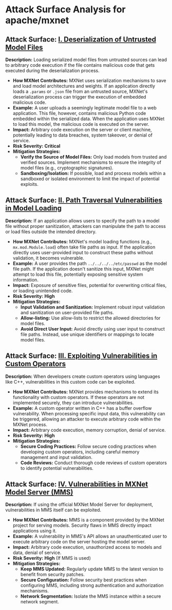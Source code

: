 # Attack Surface Analysis for apache/mxnet

## Attack Surface: [I. Deserialization of Untrusted Model Files](./attack_surfaces/i__deserialization_of_untrusted_model_files.md)

**Description:**  Loading serialized model files from untrusted sources can lead to arbitrary code execution if the file contains malicious code that gets executed during the deserialization process.
*   **How MXNet Contributes:** MXNet uses serialization mechanisms to save and load model architectures and weights. If an application directly loads a `.params` or `.json` file from an untrusted source, MXNet's deserialization process can trigger the execution of embedded malicious code.
*   **Example:** A user uploads a seemingly legitimate model file to a web application. This file, however, contains malicious Python code embedded within the serialized data. When the application uses MXNet to load this model, the malicious code is executed on the server.
*   **Impact:**  Arbitrary code execution on the server or client machine, potentially leading to data breaches, system takeover, or denial of service.
*   **Risk Severity:** **Critical**
*   **Mitigation Strategies:**
    *   **Verify the Source of Model Files:** Only load models from trusted and verified sources. Implement mechanisms to ensure the integrity of model files (e.g., cryptographic signatures).
    *   **Sandboxing/Isolation:** If possible, load and process models within a sandboxed or isolated environment to limit the impact of potential exploits.

## Attack Surface: [II. Path Traversal Vulnerabilities in Model Loading](./attack_surfaces/ii__path_traversal_vulnerabilities_in_model_loading.md)

**Description:** If an application allows users to specify the path to a model file without proper sanitization, attackers can manipulate the path to access or load files outside the intended directory.
*   **How MXNet Contributes:** MXNet's model loading functions (e.g., `mx.mod.Module.load`) often take file paths as input. If the application directly uses user-provided input to construct these paths without validation, it becomes vulnerable.
*   **Example:** A user provides the path `../../../../etc/passwd` as the model file path. If the application doesn't sanitize this input, MXNet might attempt to load this file, potentially exposing sensitive system information.
*   **Impact:** Exposure of sensitive files, potential for overwriting critical files, or loading unintended code.
*   **Risk Severity:** **High**
*   **Mitigation Strategies:**
    *   **Input Validation and Sanitization:** Implement robust input validation and sanitization on user-provided file paths.
    *   **Allow-listing:** Use allow-lists to restrict the allowed directories for model files.
    *   **Avoid Direct User Input:** Avoid directly using user input to construct file paths. Instead, use unique identifiers or mappings to locate model files.

## Attack Surface: [III. Exploiting Vulnerabilities in Custom Operators](./attack_surfaces/iii__exploiting_vulnerabilities_in_custom_operators.md)

**Description:** When developers create custom operators using languages like C++, vulnerabilities in this custom code can be exploited.
*   **How MXNet Contributes:** MXNet provides mechanisms to extend its functionality with custom operators. If these operators are not implemented securely, they can introduce vulnerabilities.
*   **Example:** A custom operator written in C++ has a buffer overflow vulnerability. When processing specific input data, this vulnerability can be triggered, allowing an attacker to execute arbitrary code within the MXNet process.
*   **Impact:** Arbitrary code execution, memory corruption, denial of service.
*   **Risk Severity:** **High**
*   **Mitigation Strategies:**
    *   **Secure Coding Practices:** Follow secure coding practices when developing custom operators, including careful memory management and input validation.
    *   **Code Reviews:** Conduct thorough code reviews of custom operators to identify potential vulnerabilities.

## Attack Surface: [IV. Vulnerabilities in MXNet Model Server (MMS)](./attack_surfaces/iv__vulnerabilities_in_mxnet_model_server__mms_.md)

**Description:** If using the official MXNet Model Server for deployment, vulnerabilities in MMS itself can be exploited.
*   **How MXNet Contributes:** MMS is a component provided by the MXNet project for serving models. Security flaws in MMS directly impact applications using it.
*   **Example:** A vulnerability in MMS's API allows an unauthenticated user to execute arbitrary code on the server hosting the model server.
*   **Impact:**  Arbitrary code execution, unauthorized access to models and data, denial of service.
*   **Risk Severity:** **High** (If MMS is used)
*   **Mitigation Strategies:**
    *   **Keep MMS Updated:** Regularly update MMS to the latest version to benefit from security patches.
    *   **Secure Configuration:** Follow security best practices when configuring MMS, including strong authentication and authorization mechanisms.
    *   **Network Segmentation:** Isolate the MMS instance within a secure network segment.

